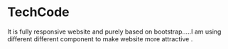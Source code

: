 # TechCode
It is fully responsive website and purely based on bootstrap.....I am using different different component to make website more attractive .
